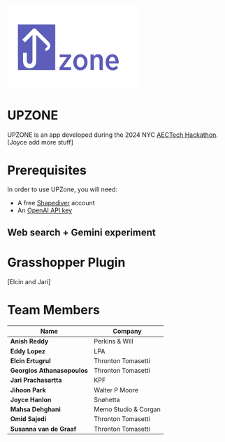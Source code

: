 <img src="https://github.com/ssajedi/upzone/blob/main/assets/logo.png" width="300">


# UPZONE

UPZONE is an app developed during the 2024 NYC [AECTech Hackathon](https://www.aectech.us/nyc-conference). 
[Joyce add more stuff]

# Prerequisites
In order to use UPZone, you will need:
* A free [Shapediver](https://www.shapediver.com/) account
* An [OpenAI API key](https://platform.openai.com/)

## Web search + Gemini experiment
  
# Grasshopper Plugin
[Elcin and Jari]

# Team Members

| Name                                   | Company                        |
|----------------------------------------|--------------------------------|
| **Anish Reddy**                        | Perkins & Will                 | 
| **Eddy Lopez**                         | LPA                            |
| **Elcin Ertugrul**                     | Thronton Tomasetti             |
| **Georgios Athanasopoulos**            | Thronton Tomasetti             |
| **Jari Prachasartta**                  | KPF                            |
| **Jihoon Park**                        | Walter P Moore                 |
| **Joyce Hanlon**                       | Snøhetta                       |
| **Mahsa Dehghani**                     | Memo Studio & Corgan           |
| **Omid Sajedi**                        | Thronton Tomasetti             |
| **Susanna van de Graaf**               | Thronton Tomasetti             |
